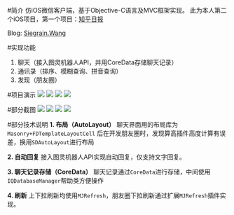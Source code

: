 #简介
仿iOS微信客户端，基于Objective-C语言及MVC框架实现。
此为本人第二个iOS项目，第一个项目：[知乎日报](https://github.com/Seanwong933/zhihuDaily)

Blog: <a href="http://siegrain.wang/" target="_blank">Siegrain.Wang</a>

#实现功能
1. 聊天（接入图灵机器人API，并用CoreData存储聊天记录）
2. 通讯录（排序、模糊查询、拼音查询）
3. 发现（朋友圈）

#项目演示
![](http://ww4.sinaimg.cn/mw690/0067hDr2gw1f3ckbs513rg308w0ftnpe.gif)  ![](http://ww2.sinaimg.cn/mw690/0067hDr2gw1f3ckd79irsg308w0fte8a.gif)
![](http://ww1.sinaimg.cn/mw690/0067hDr2gw1f3ckenmehxg308w0ftqve.gif) ![](http://ww1.sinaimg.cn/mw690/0067hDr2gw1f3ckfgqv7ug308w0ftx6t.gif)

#部分截图
![](http://siegrain.wang/_image/fake%20wechat%20summary/pic1_home.png) ![](http://siegrain.wang/_image/fake%20wechat%20summary/pic2_contact.png)
![](http://siegrain.wang/_image/fake%20wechat%20summary/pic3_moments.jpeg) ![](http://siegrain.wang/_image/fake%20wechat%20summary/pic4_moments2.jpeg)

#部分技术说明
**1. 布局（AutoLayout）**
    聊天界面用的布局库为`Masonry+FDTemplateLayoutCell`
    后在开发朋友圈时，发现算高插件高度计算有误差，换用`SDAutoLayout`进行布局
    
**2. 自动回复**
    接入图灵机器人API实现自动回复，仅支持文字回复。
    
**3. 聊天记录存储（CoreData）**
    聊天记录通过`CoreData`进行存储，中间使用`IQDatabaseManager`帮助类方便操作
    
**4. 刷新**
上下拉刷新均使用`MJRefresh`，朋友圈下拉刷新通过扩展`MJRefresh`插件实现。
